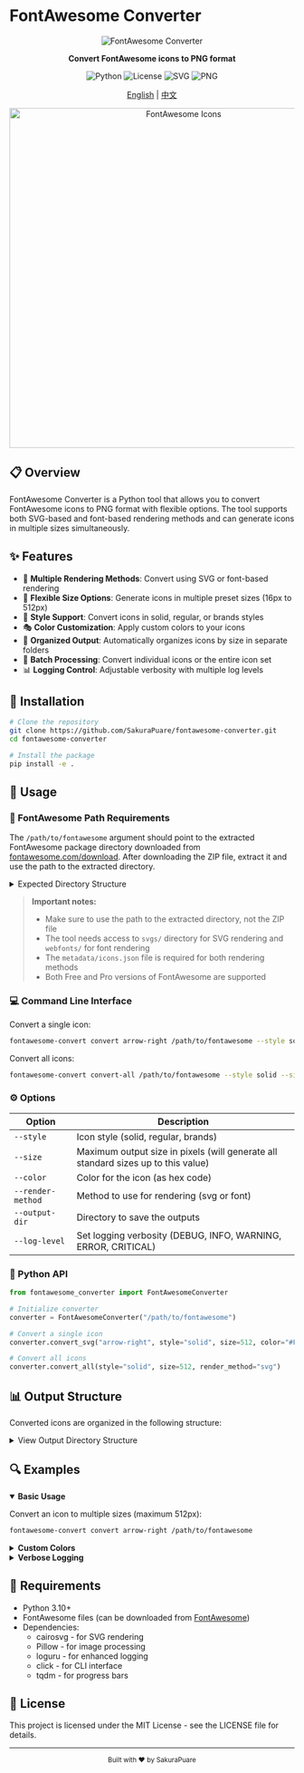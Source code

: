 # FontAwesome Converter

<div align="center">

![FontAwesome Converter](https://img.shields.io/badge/FontAwesome-Converter-blue?style=for-the-badge&logo=font-awesome)

**Convert FontAwesome icons to PNG format**

![Python](https://img.shields.io/badge/Python-3.10+-blue?style=flat-square&logo=python)
![License](https://img.shields.io/badge/License-MIT-green?style=flat-square)
![SVG](https://img.shields.io/badge/SVG-Supported-orange?style=flat-square&logo=svg)
![PNG](https://img.shields.io/badge/PNG-Generator-yellow?style=flat-square&logo=image)

[English](README.md) | [中文](README_CN.md)

</div>

<p align="center">
  <img src="https://user-images.githubusercontent.com/5456665/68766590-d6c05800-064a-11ea-8b65-a13abbc48dad.png" alt="FontAwesome Icons" width="600" />
</p>

## 📋 Overview

FontAwesome Converter is a Python tool that allows you to convert FontAwesome icons to PNG format with flexible options. The tool supports both SVG-based and font-based rendering methods and can generate icons in multiple sizes simultaneously.

## ✨ Features

- 🎨 **Multiple Rendering Methods**: Convert using SVG or font-based rendering
- 📐 **Flexible Size Options**: Generate icons in multiple preset sizes (16px to 512px)
- 🔣 **Style Support**: Convert icons in solid, regular, or brands styles
- 🎭 **Color Customization**: Apply custom colors to your icons
- 📁 **Organized Output**: Automatically organizes icons by size in separate folders
- 🔄 **Batch Processing**: Convert individual icons or the entire icon set
- 📊 **Logging Control**: Adjustable verbosity with multiple log levels

## 🚀 Installation

```bash
# Clone the repository
git clone https://github.com/SakuraPuare/fontawesome-converter.git
cd fontawesome-converter

# Install the package
pip install -e .
```

## 📖 Usage

### 📂 FontAwesome Path Requirements

The `/path/to/fontawesome` argument should point to the extracted FontAwesome package directory downloaded from [fontawesome.com/download](https://fontawesome.com/download). After downloading the ZIP file, extract it and use the path to the extracted directory.

<details>
<summary>Expected Directory Structure</summary>

```
fontawesome-directory/
├── css/
├── js/
├── svgs/
│   ├── solid/
│   ├── regular/
│   └── brands/
├── webfonts/
└── metadata/
    └── icons.json
```
</details>

> **Important notes:**
> - Make sure to use the path to the extracted directory, not the ZIP file
> - The tool needs access to `svgs/` directory for SVG rendering and `webfonts/` for font rendering
> - The `metadata/icons.json` file is required for both rendering methods
> - Both Free and Pro versions of FontAwesome are supported

### 💻 Command Line Interface

Convert a single icon:

```bash
fontawesome-convert convert arrow-right /path/to/fontawesome --style solid --size 512 --color "#FF0000"
```

Convert all icons:

```bash
fontawesome-convert convert-all /path/to/fontawesome --style solid --size 512
```

### ⚙️ Options

| Option | Description |
|--------|-------------|
| `--style` | Icon style (solid, regular, brands) |
| `--size` | Maximum output size in pixels (will generate all standard sizes up to this value) |
| `--color` | Color for the icon (as hex code) |
| `--render-method` | Method to use for rendering (svg or font) |
| `--output-dir` | Directory to save the outputs |
| `--log-level` | Set logging verbosity (DEBUG, INFO, WARNING, ERROR, CRITICAL) |

### 🐍 Python API

```python
from fontawesome_converter import FontAwesomeConverter

# Initialize converter
converter = FontAwesomeConverter("/path/to/fontawesome")

# Convert a single icon
converter.convert_svg("arrow-right", style="solid", size=512, color="#FF0000")

# Convert all icons
converter.convert_all(style="solid", size=512, render_method="svg")
```

## 📊 Output Structure

Converted icons are organized in the following structure:

<details>
<summary>View Output Directory Structure</summary>

```
output/
  16px/
    icon1_solid.png
    icon2_regular.png
    ...
  24px/
    icon1_solid.png
    icon2_regular.png
    ...
  32px/
    ...
  48px/
    ...
  64px/
    ...
  128px/
    ...
  256px/
    ...
  512px/
    ...
```
</details>

## 🔍 Examples

<details open>
<summary><b>Basic Usage</b></summary>

Convert an icon to multiple sizes (maximum 512px):

```bash
fontawesome-convert convert arrow-right /path/to/fontawesome
```
</details>

<details>
<summary><b>Custom Colors</b></summary>

Convert all "solid" style icons to blue PNGs:

```bash
fontawesome-convert convert-all /path/to/fontawesome --style solid --color "#0000FF"
```
</details>

<details>
<summary><b>Verbose Logging</b></summary>

Adjust log level for detailed information:

```bash
fontawesome-convert --log-level DEBUG convert arrow-right /path/to/fontawesome
```
</details>

## 🔧 Requirements

- Python 3.10+
- FontAwesome files (can be downloaded from [FontAwesome](https://fontawesome.com/download))
- Dependencies:
  - cairosvg - for SVG rendering
  - Pillow - for image processing
  - loguru - for enhanced logging
  - click - for CLI interface
  - tqdm - for progress bars

## 📜 License

This project is licensed under the MIT License - see the LICENSE file for details.

---

<div align="center">
  <sub>Built with ❤️ by SakuraPuare</sub>
</div> 
